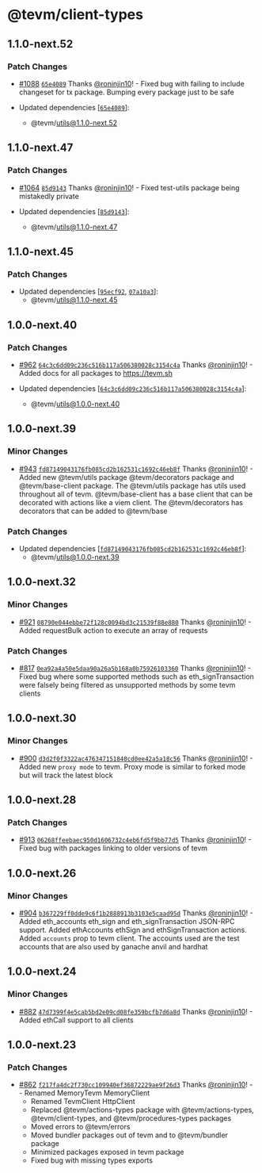 # @tevm/client-types

## 1.1.0-next.52

### Patch Changes

- [#1088](https://github.com/evmts/tevm-monorepo/pull/1088) [`65e4089`](https://github.com/evmts/tevm-monorepo/commit/65e40891fca12fc7fde5d1e177527cd70b28cb1f) Thanks [@roninjin10](https://github.com/roninjin10)! - Fixed bug with failing to include changeset for tx package. Bumping every package just to be safe

- Updated dependencies [[`65e4089`](https://github.com/evmts/tevm-monorepo/commit/65e40891fca12fc7fde5d1e177527cd70b28cb1f)]:
  - @tevm/utils@1.1.0-next.52

## 1.1.0-next.47

### Patch Changes

- [#1064](https://github.com/evmts/tevm-monorepo/pull/1064) [`85d9143`](https://github.com/evmts/tevm-monorepo/commit/85d9143262396416a5d94b527f7bd3148ab51069) Thanks [@roninjin10](https://github.com/roninjin10)! - Fixed test-utils package being mistakedly private

- Updated dependencies [[`85d9143`](https://github.com/evmts/tevm-monorepo/commit/85d9143262396416a5d94b527f7bd3148ab51069)]:
  - @tevm/utils@1.1.0-next.47

## 1.1.0-next.45

### Patch Changes

- Updated dependencies [[`95ecf92`](https://github.com/evmts/tevm-monorepo/commit/95ecf927b4c93aff6007887c0d72579ebe50d423), [`07a10a3`](https://github.com/evmts/tevm-monorepo/commit/07a10a3eeef7a417d43a492668da1bf35db0e921)]:
  - @tevm/utils@1.1.0-next.45

## 1.0.0-next.40

### Patch Changes

- [#962](https://github.com/evmts/tevm-monorepo/pull/962) [`64c3c6dd09c236c516b117a506380028c3154c4a`](https://github.com/evmts/tevm-monorepo/commit/64c3c6dd09c236c516b117a506380028c3154c4a) Thanks [@roninjin10](https://github.com/roninjin10)! - Added docs for all packages to https://tevm.sh

- Updated dependencies [[`64c3c6dd09c236c516b117a506380028c3154c4a`](https://github.com/evmts/tevm-monorepo/commit/64c3c6dd09c236c516b117a506380028c3154c4a)]:
  - @tevm/utils@1.0.0-next.40

## 1.0.0-next.39

### Minor Changes

- [#943](https://github.com/evmts/tevm-monorepo/pull/943) [`fd87149043176fb085cd2b162531c1692c46eb8f`](https://github.com/evmts/tevm-monorepo/commit/fd87149043176fb085cd2b162531c1692c46eb8f) Thanks [@roninjin10](https://github.com/roninjin10)! - Added new @tevm/utils package @tevm/decorators package and @tevm/base-client package. The @tevm/utils package has utils used throughout all of tevm. @tevm/base-client has a base client that can be decorated with actions like a viem client. The @tevm/decorators has decorators that can be added to @tevm/base

### Patch Changes

- Updated dependencies [[`fd87149043176fb085cd2b162531c1692c46eb8f`](https://github.com/evmts/tevm-monorepo/commit/fd87149043176fb085cd2b162531c1692c46eb8f)]:
  - @tevm/utils@1.0.0-next.39

## 1.0.0-next.32

### Minor Changes

- [#921](https://github.com/evmts/tevm-monorepo/pull/921) [`08790e044ebbe72f128c0094bd3c21539f88e880`](https://github.com/evmts/tevm-monorepo/commit/08790e044ebbe72f128c0094bd3c21539f88e880) Thanks [@roninjin10](https://github.com/roninjin10)! - Added requestBulk action to execute an array of requests

### Patch Changes

- [#817](https://github.com/evmts/tevm-monorepo/pull/817) [`0ea92a4a50e5daa90a26a5b168a0b75926103360`](https://github.com/evmts/tevm-monorepo/commit/0ea92a4a50e5daa90a26a5b168a0b75926103360) Thanks [@roninjin10](https://github.com/roninjin10)! - Fixed bug where some supported methods such as eth_signTransaction were falsely being filtered as unsupported methods by some tevm clients

## 1.0.0-next.30

### Minor Changes

- [#900](https://github.com/evmts/tevm-monorepo/pull/900) [`d3d2f0f3322ac476347151840cd0ee42a5a18c56`](https://github.com/evmts/tevm-monorepo/commit/d3d2f0f3322ac476347151840cd0ee42a5a18c56) Thanks [@roninjin10](https://github.com/roninjin10)! - Added new `proxy mode` to tevm. Proxy mode is similar to forked mode but will track the latest block

## 1.0.0-next.28

### Patch Changes

- [#913](https://github.com/evmts/tevm-monorepo/pull/913) [`06268ffeebaec950d1606732c4eb6fd5f9bb77d5`](https://github.com/evmts/tevm-monorepo/commit/06268ffeebaec950d1606732c4eb6fd5f9bb77d5) Thanks [@roninjin10](https://github.com/roninjin10)! - Fixed bug with packages linking to older versions of tevm

## 1.0.0-next.26

### Minor Changes

- [#904](https://github.com/evmts/tevm-monorepo/pull/904) [`b367229ff0dde9c6f1b2888913b3103e5caad95d`](https://github.com/evmts/tevm-monorepo/commit/b367229ff0dde9c6f1b2888913b3103e5caad95d) Thanks [@roninjin10](https://github.com/roninjin10)! - Added eth_accounts eth_sign and eth_signTransaction JSON-RPC support. Added ethAccounts ethSign and ethSignTransaction actions. Added `accounts` prop to tevm client. The accounts used are the test accounts that are also used by ganache anvil and hardhat

## 1.0.0-next.24

### Minor Changes

- [#882](https://github.com/evmts/tevm-monorepo/pull/882) [`47d7399f4e5cab5bd2e09cd08fe359bcfb7d6a8d`](https://github.com/evmts/tevm-monorepo/commit/47d7399f4e5cab5bd2e09cd08fe359bcfb7d6a8d) Thanks [@roninjin10](https://github.com/roninjin10)! - Added ethCall support to all clients

## 1.0.0-next.23

### Patch Changes

- [#862](https://github.com/evmts/tevm-monorepo/pull/862) [`f217fa4dc2f730cc109940ef36872229ae9f26d3`](https://github.com/evmts/tevm-monorepo/commit/f217fa4dc2f730cc109940ef36872229ae9f26d3) Thanks [@roninjin10](https://github.com/roninjin10)! - - Renamed MemoryTevm MemoryClient
  - Renamed TevmClient HttpClient
  - Replaced @tevm/actions-types package with @tevm/actions-types, @tevm/client-types, and @tevm/procedures-types packages
  - Moved errors to @tevm/errors
  - Moved bundler packages out of tevm and to @tevm/bundler package
  - Minimized packages exposed in tevm package
  - Fixed bug with missing types exports
